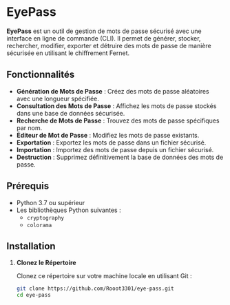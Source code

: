# EyePass

**EyePass** est un outil de gestion de mots de passe sécurisé avec une interface en ligne de commande (CLI). Il permet de générer, stocker, rechercher, modifier, exporter et détruire des mots de passe de manière sécurisée en utilisant le chiffrement Fernet.

## Fonctionnalités

- **Génération de Mots de Passe** : Créez des mots de passe aléatoires avec une longueur spécifiée.
- **Consultation des Mots de Passe** : Affichez les mots de passe stockés dans une base de données sécurisée.
- **Recherche de Mots de Passe** : Trouvez des mots de passe spécifiques par nom.
- **Éditeur de Mot de Passe** : Modifiez les mots de passe existants.
- **Exportation** : Exportez les mots de passe dans un fichier sécurisé.
- **Importation** : Importez des mots de passe depuis un fichier sécurisé.
- **Destruction** : Supprimez définitivement la base de données des mots de passe.

## Prérequis

- Python 3.7 ou supérieur
- Les bibliothèques Python suivantes :
  - `cryptography`
  - `colorama`

## Installation

1. **Clonez le Répertoire**

   Clonez ce répertoire sur votre machine locale en utilisant Git :
   ```bash
   git clone https://github.com/Rooot3301/eye-pass.git
   cd eye-pass

